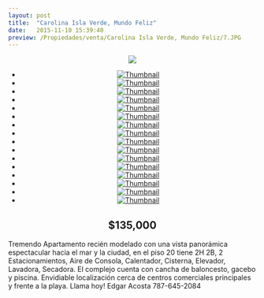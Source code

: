 ```yaml
---
layout: post
title:  "Carolina Isla Verde, Mundo Feliz"
date:   2015-11-10 15:39:40
preview: /Propiedades/venta/Carolina Isla Verde, Mundo Feliz/7.JPG
---
```


<center>
	<div class="mainImg">
		<img src="/Edweb/Propiedades/venta/Carolina Isla Verde, Mundo Feliz/7.JPG" class="custom">
	</div>
	<!--aqui comienza las fotos pequeñas -->
	<ul class="thumbnails">
	  <li>
	    <a href="/Edweb/Propiedades/venta/Carolina Isla Verde, Mundo Feliz/7.JPG">
	      <img class="tumbnails" src="/Edweb/Propiedades/venta/Carolina Isla Verde, Mundo Feliz/7.JPG" alt="Thumbnail">
	    </a>
	  </li>
	  <li>
	    <a href="/Edweb/Propiedades/venta/Carolina Isla Verde, Mundo Feliz/2.JPG">
	      <img class="tumbnails" src="/Edweb/Propiedades/venta/Carolina Isla Verde, Mundo Feliz/2.JPG" alt="Thumbnail">
	    </a>
	  </li>
	  <li>
	    <a href="/Edweb/Propiedades/venta/Carolina Isla Verde, Mundo Feliz/3.JPG">
	      <img class="tumbnails" src="/Edweb/Propiedades/venta/Carolina Isla Verde, Mundo Feliz/3.JPG" alt="Thumbnail">
	    </a>
	  </li>
	  <li>
	    <a href="/Edweb/Propiedades/venta/Carolina Isla Verde, Mundo Feliz/5.JPG">
	      <img class="tumbnails" src="/Edweb/Propiedades/venta/Carolina Isla Verde, Mundo Feliz/5.JPG" alt="Thumbnail">
	    </a>
	  </li>
	  <li>
	    <a href="/Edweb/Propiedades/venta/Carolina Isla Verde, Mundo Feliz/6.JPG">
	      <img class="tumbnails" src="/Edweb/Propiedades/venta/Carolina Isla Verde, Mundo Feliz/6.JPG" alt="Thumbnail">
	    </a>
	  </li>
	  <li>
	    <a href="/Edweb/Propiedades/venta/Carolina Isla Verde, Mundo Feliz/8.JPG">
	      <img class="tumbnails" src="/Edweb/Propiedades/venta/Carolina Isla Verde, Mundo Feliz/8.JPG" alt="Thumbnail">
	    </a>
	  </li>
		<li>
	    <a href="/Edweb/Propiedades/venta/Carolina Isla Verde, Mundo Feliz/1 (1).jpg">
	      <img class="tumbnails" src="/Edweb/Propiedades/venta/Carolina Isla Verde, Mundo Feliz/1 (1).jpg" alt="Thumbnail">
	    </a>
	  </li>
		<li>
	    <a href="/Edweb/Propiedades/venta/Carolina Isla Verde, Mundo Feliz/1 (2).jpg">
	      <img class="tumbnails" src="/Edweb/Propiedades/venta/Carolina Isla Verde, Mundo Feliz/1 (2).jpg" alt="Thumbnail">
	    </a>
	  </li>
		<li>
	    <a href="/Edweb/Propiedades/venta/Carolina Isla Verde, Mundo Feliz/1 (3).jpg">
	      <img class="tumbnails" src="/Edweb/Propiedades/venta/Carolina Isla Verde, Mundo Feliz/1 (3).jpg" alt="Thumbnail">
	    </a>
	  </li>
		<li>
	    <a href="/Edweb/Propiedades/venta/Carolina Isla Verde, Mundo Feliz/1 (4).jpg">
	      <img class="tumbnails" src="/Edweb/Propiedades/venta/Carolina Isla Verde, Mundo Feliz/1 (4).jpg" alt="Thumbnail">
	    </a>
	  </li>
		<li>
	    <a href="/Edweb/Propiedades/venta/Carolina Isla Verde, Mundo Feliz/1 (5).jpg">
	      <img class="tumbnails" src="/Edweb/Propiedades/venta/Carolina Isla Verde, Mundo Feliz/1 (5).jpg" alt="Thumbnail">
	    </a>
	  </li>
		<li>
	    <a href="/Edweb/Propiedades/venta/Carolina Isla Verde, Mundo Feliz/1 (6).jpg">
	      <img class="tumbnails" src="/Edweb/Propiedades/venta/Carolina Isla Verde, Mundo Feliz/1 (6).jpg" alt="Thumbnail">
	    </a>
	  </li>
		<li>
	    <a href="/Edweb/Propiedades/venta/Carolina Isla Verde, Mundo Feliz/1 (7).jpg">
	      <img class="tumbnails" src="/Edweb/Propiedades/venta/Carolina Isla Verde, Mundo Feliz/1 (7).jpg" alt="Thumbnail">
	    </a>
	  </li>
		<li>
	    <a href="/Edweb/Propiedades/venta/Carolina Isla Verde, Mundo Feliz/1 (8).jpg">
	      <img class="tumbnails" src="/Edweb/Propiedades/venta/Carolina Isla Verde, Mundo Feliz/1 (8).jpg" alt="Thumbnail">
	    </a>
	  </li>
		<li>
	    <a href="/Edweb/Propiedades/venta/Carolina Isla Verde, Mundo Feliz/1 (9).jpg">
	      <img class="tumbnails" src="/Edweb/Propiedades/venta/Carolina Isla Verde, Mundo Feliz/1 (9).jpg" alt="Thumbnail">
	    </a>
	  </li>
		<li>
	    <a href="/Edweb/Propiedades/venta/Carolina Isla Verde, Mundo Feliz/1 (10).jpg">
	      <img class="tumbnails" src="/Edweb/Propiedades/venta/Carolina Isla Verde, Mundo Feliz/1 (10).jpg" alt="Thumbnail">
	    </a>
	  </li>
	</ul>
	<script src="https://ajax.googleapis.com/ajax/libs/jquery/1.9.1/jquery.min.js"></script>
	<script type="text/javascript" src="/Edweb/js/jquery.simpleGal.js"></script>
	<script>
		$(document).ready(function () {
			$('.thumbnails').simpleGal({
				mainImage: '.custom'
			});
		});
	</script>
</center>

<center><h2>$135,000</h2></center>

Tremendo Apartamento recién modelado con una vista panorámica espectacular hacia el mar y la ciudad, en el piso 20 tiene 2H 2B, 2 Estacionamientos, Aire de Consola, Calentador, Cisterna, Elevador, Lavadora, Secadora. El complejo cuenta con cancha de baloncesto, gacebo y piscina. Envidiable localización cerca de centros comerciales principales y frente a la playa. Llama hoy! Edgar Acosta 787-645-2084

